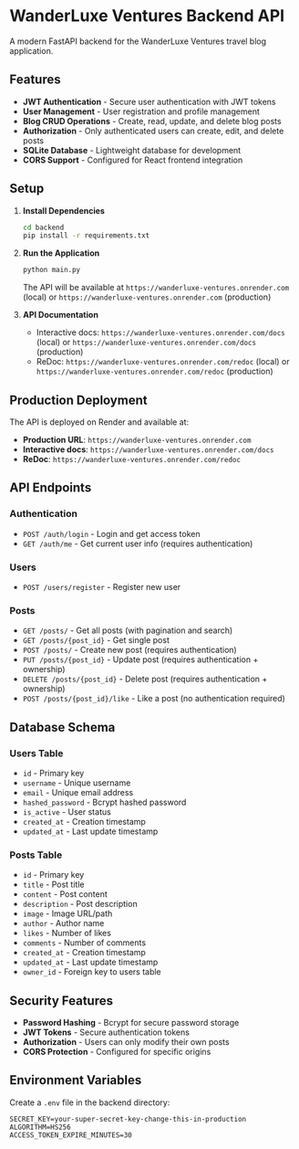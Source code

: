 # WanderLuxe Ventures Backend API

A modern FastAPI backend for the WanderLuxe Ventures travel blog application.

## Features

- **JWT Authentication** - Secure user authentication with JWT tokens
- **User Management** - User registration and profile management
- **Blog CRUD Operations** - Create, read, update, and delete blog posts
- **Authorization** - Only authenticated users can create, edit, and delete posts
- **SQLite Database** - Lightweight database for development
- **CORS Support** - Configured for React frontend integration

## Setup

1. **Install Dependencies**
   ```bash
   cd backend
   pip install -r requirements.txt
   ```

2. **Run the Application**
   ```bash
   python main.py
   ```

   The API will be available at `https://wanderluxe-ventures.onrender.com` (local) or `https://wanderluxe-ventures.onrender.com` (production)

3. **API Documentation**
   - Interactive docs: `https://wanderluxe-ventures.onrender.com/docs` (local) or `https://wanderluxe-ventures.onrender.com/docs` (production)
   - ReDoc: `https://wanderluxe-ventures.onrender.com/redoc` (local) or `https://wanderluxe-ventures.onrender.com/redoc` (production)

## Production Deployment

The API is deployed on Render and available at:
- **Production URL**: `https://wanderluxe-ventures.onrender.com`
- **Interactive docs**: `https://wanderluxe-ventures.onrender.com/docs`
- **ReDoc**: `https://wanderluxe-ventures.onrender.com/redoc`

## API Endpoints

### Authentication
- `POST /auth/login` - Login and get access token
- `GET /auth/me` - Get current user info (requires authentication)

### Users
- `POST /users/register` - Register new user

### Posts
- `GET /posts/` - Get all posts (with pagination and search)
- `GET /posts/{post_id}` - Get single post
- `POST /posts/` - Create new post (requires authentication)
- `PUT /posts/{post_id}` - Update post (requires authentication + ownership)
- `DELETE /posts/{post_id}` - Delete post (requires authentication + ownership)
- `POST /posts/{post_id}/like` - Like a post (no authentication required)

## Database Schema

### Users Table
- `id` - Primary key
- `username` - Unique username
- `email` - Unique email address
- `hashed_password` - Bcrypt hashed password
- `is_active` - User status
- `created_at` - Creation timestamp
- `updated_at` - Last update timestamp

### Posts Table
- `id` - Primary key
- `title` - Post title
- `content` - Post content
- `description` - Post description
- `image` - Image URL/path
- `author` - Author name
- `likes` - Number of likes
- `comments` - Number of comments
- `created_at` - Creation timestamp
- `updated_at` - Last update timestamp
- `owner_id` - Foreign key to users table

## Security Features

- **Password Hashing** - Bcrypt for secure password storage
- **JWT Tokens** - Secure authentication tokens
- **Authorization** - Users can only modify their own posts
- **CORS Protection** - Configured for specific origins

## Environment Variables

Create a `.env` file in the backend directory:
```
SECRET_KEY=your-super-secret-key-change-this-in-production
ALGORITHM=HS256
ACCESS_TOKEN_EXPIRE_MINUTES=30
```
